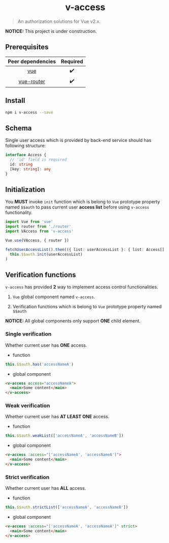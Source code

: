 <h1 align="center">v-access</h1>

> An authorization solutions for Vue v2.x.

**NOTICE:** This project is under construction.

## Prerequisites

|                   Peer dependencies                    | Required |
| :----------------------------------------------------: | :------: |
|        [vue](https://www.npmjs.com/package/vue)        |    ✔️    |
| [vue-router](https://www.npmjs.com/package/vue-router) |    ✔️    |

## Install

```bash
npm i v-access --save
```

## Schema

Single user access which is provided by back-end service should has following structure:

```ts
interface Access {
  // 'id' field is required
  id: string
  [key: string]: any
}
```

## Initialization

You **MUST** invoke `init` function which is belong to `Vue` prototype property named `$$auth` to pass current user **access list** before using `v-access` functionality.

```ts
import Vue from 'vue'
import router from './router'
import VAccess from 'v-access'

Vue.use(VAccess, { router })
```

```ts
fetchUserAccessList().then(({ list: userAccessList }: { list: Access[] }) =>
  this.$$auth.init(userAccessList)
)
```

## Verification functions

`v-access` has provided **2** way to implement access control functionalities.

1. `Vue` global component named `v-access`.

1. Verification functions which is belong to `Vue` prototype property named `$$auth`

**NOTICE:** All global components only support **ONE** child element.

### Single verification

Whether current user has **ONE** access.

- function

```ts
this.$$auth.has('accessNameA')
```

- global component

```html
<v-access access="accessNameA">
  <main>Some content</main>
</v-access>
```

### Weak verification

Whether current user has **AT LEAST ONE** access.

- function

```ts
this.$$auth.weakList(['accessNameA', 'accessNameB'])
```

- global component

```html
<v-access :access="['accessNameA', 'accessNameA']">
  <main>Some content</main>
</v-access>
```

### Strict verification

Whether current user has **ALL** access.

- function

```ts
this.$$auth.strictList(['accessNameA', 'accessNameB'])
```

- global component

```html
<v-access :access="['accessNameA', 'accessNameA']" strict>
  <main>Some content</main>
</v-access>
```
